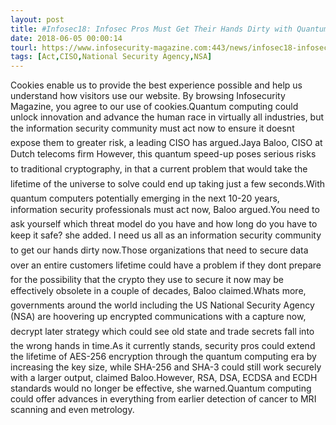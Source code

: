 ```yaml
---
layout: post
title: #Infosec18: Infosec Pros Must Get Their Hands Dirty with Quantum Computing
date: 2018-06-05 00:00:14
tourl: https://www.infosecurity-magazine.com:443/news/infosec18-infosec-pros-must/
tags: [Act,CISO,National Security Agency,NSA]
---
```

Cookies enable us to provide the best experience possible and help us understand how visitors use our website. By browsing Infosecurity Magazine, you agree to our use of cookies.Quantum computing could unlock innovation and advance the human race in virtually all industries, but the information security community must act now to ensure it doesnt expose them to greater risk, a leading CISO has argued.Jaya Baloo, CISO at Dutch telecoms firm However, this quantum speed-up poses serious risks to traditional cryptography, in that a current problem that would take the lifetime of the universe to solve could end up taking just a few seconds.With quantum computers potentially emerging in the next 10-20 years, information security professionals must act now, Baloo argued.You need to ask yourself which threat model do you have and how long do you have to keep it safe? she added. I need us all as an information security community to get our hands dirty now.Those organizations that need to secure data over an entire customers lifetime could have a problem if they dont prepare for the possibility that the crypto they use to secure it now may be effectively obsolete in a couple of decades, Baloo claimed.Whats more, governments around the world including the US National Security Agency (NSA) are hoovering up encrypted communications with a capture now, decrypt later strategy which could see old state and trade secrets fall into the wrong hands in time.As it currently stands, security pros could extend the lifetime of AES-256 encryption through the quantum computing era by increasing the key size, while SHA-256 and SHA-3 could still work securely with a larger output, claimed Baloo.However, RSA, DSA, ECDSA and ECDH standards would no longer be effective, she warned.Quantum computing could offer advances in everything from earlier detection of cancer to MRI scanning and even metrology.